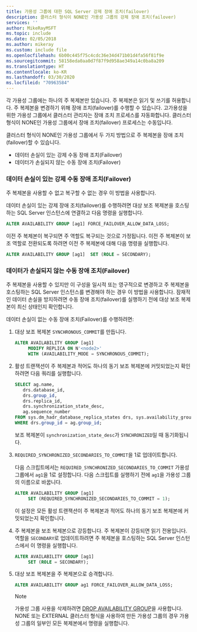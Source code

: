 ```yaml
---
title: 가용성 그룹에 대한 SQL Server 강제 장애 조치(failover)
description: 클러스터 형식이 NONE인 가용성 그룹의 강제 장애 조치(failover)
services: ''
author: MikeRayMSFT
ms.topic: include
ms.date: 02/05/2018
ms.author: mikeray
ms.custom: include file
ms.openlocfilehash: 6b00c445f75c4cdc36e34d471b01d4fa56f81f9e
ms.sourcegitcommit: 58158eda0aa0d7f87f9d958ae349a14c0ba8a209
ms.translationtype: HT
ms.contentlocale: ko-KR
ms.lasthandoff: 03/30/2020
ms.locfileid: "70963584"
---
```

각 가용성 그룹에는 하나의 주 복제본만 있습니다. 주 복제본은 읽기 및 쓰기를 허용합니다. 주 복제본을 변경하기 위해 장애 조치(failover)를 수행할 수 있습니다. 고가용성을 위한 가용성 그룹에서 클러스터 관리자는 장애 조치 프로세스를 자동화합니다. 클러스터 형식이 NONE인 가용성 그룹에서 장애 조치(failover) 프로세스는 수동입니다. 

클러스터 형식이 NONE인 가용성 그룹에서 두 가지 방법으로 주 복제본을 장애 조치(failover)할 수 있습니다.

- 데이터 손실이 있는 강제 수동 장애 조치(Failover)
- 데이터가 손실되지 않는 수동 장애 조치(Failover)

### <a name="forced-manual-failover-with-data-loss"></a>데이터 손실이 있는 강제 수동 장애 조치(Failover)

주 복제본을 사용할 수 없고 복구할 수 없는 경우 이 방법을 사용합니다. 

데이터 손실이 있는 강제 장애 조치(failover)를 수행하려면 대상 보조 복제본을 호스팅하는 SQL Server 인스턴스에 연결하고 다음 명령을 실행합니다.

```SQL
ALTER AVAILABILITY GROUP [ag1] FORCE_FAILOVER_ALLOW_DATA_LOSS;
```

이전 주 복제본이 복구되면 주 역할도 복구되는 것으로 가정됩니다. 이전 주 복제본이 보조 역할로 전환되도록 하려면 이전 주 복제본에 대해 다음 명령을 실행합니다.

```SQL
ALTER AVAILABILITY GROUP [ag1]  SET (ROLE = SECONDARY);
```

### <a name="manual-failover-without-data-loss"></a>데이터가 손실되지 않는 수동 장애 조치(Failover)

주 복제본을 사용할 수 있지만 이 구성을 일시적 또는 영구적으로 변경하고 주 복제본을 호스팅하는 SQL Server 인스턴스를 변경해야 하는 경우 이 방법을 사용합니다. 잠재적인 데이터 손실을 방지하려면 수동 장애 조치(failover)를 실행하기 전에 대상 보조 복제본이 최신 상태인지 확인합니다. 

데이터 손실이 없는 수동 장애 조치(Failover)를 수행하려면:

1. 대상 보조 복제본 `SYNCHRONOUS_COMMIT`를 만듭니다.

   ```SQL
   ALTER AVAILABILITY GROUP [ag1] 
        MODIFY REPLICA ON N'<node2>' 
        WITH (AVAILABILITY_MODE = SYNCHRONOUS_COMMIT);
   ```

2. 활성 트랜잭션이 주 복제본과 적어도 하나의 동기 보조 복제본에 커밋되었는지 확인하려면 다음 쿼리를 실행합니다. 

   ```SQL
   SELECT ag.name, 
      drs.database_id, 
      drs.group_id, 
      drs.replica_id, 
      drs.synchronization_state_desc, 
      ag.sequence_number
   FROM sys.dm_hadr_database_replica_states drs, sys.availability_groups ag
   WHERE drs.group_id = ag.group_id; 
   ```

   보조 복제본이 `synchronization_state_desc`가 `SYNCHRONIZED`일 때 동기화됩니다.

3. `REQUIRED_SYNCHRONIZED_SECONDARIES_TO_COMMIT`을 1로 업데이트합니다.

   다음 스크립트에서는 `REQUIRED_SYNCHRONIZED_SECONDARIES_TO_COMMIT` 가용성 그룹에서 `ag1`을 1로 설정합니다. 다음 스크립트를 실행하기 전에 `ag1`을 가용성 그룹의 이름으로 바꿉니다.

   ```SQL
   ALTER AVAILABILITY GROUP [ag1] 
        SET (REQUIRED_SYNCHRONIZED_SECONDARIES_TO_COMMIT = 1);
   ```

   이 설정은 모든 활성 트랜잭션이 주 복제본과 적어도 하나의 동기 보조 복제본에 커밋되었는지 확인합니다. 

4. 주 복제본을 보조 복제본으로 강등합니다. 주 복제본이 강등되면 읽기 전용입니다. 역할을 `SECONDARY`로 업데이트하려면 주 복제본을 호스팅하는 SQL Server 인스턴스에서 이 명령을 실행합니다.

   ```SQL
   ALTER AVAILABILITY GROUP [ag1] 
        SET (ROLE = SECONDARY); 
   ```

5. 대상 보조 복제본을 주 복제본으로 승격합니다. 

   ```SQL
   ALTER AVAILABILITY GROUP ag1 FORCE_FAILOVER_ALLOW_DATA_LOSS; 
   ```  

   > [!NOTE] 
   > 가용성 그룹 사용을 삭제하려면 [DROP AVAILABILITY GROUP](https://docs.microsoft.com/sql/t-sql/statements/drop-availability-group-transact-sql)을 사용합니다. NONE 또는 EXTERNAL 클러스터 형식을 사용하여 만든 가용성 그룹의 경우 가용성 그룹의 일부인 모든 복제본에서 명령을 실행합니다.
